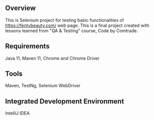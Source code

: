
## Overview
This is Selenium project for testing basic functionalities of https://fentybeauty.com/ web page. This is a final project created with lessons learned from "QA & Testing" course, Code by Comtrade.

## Requirements
Java 11, Maven 11, Chrome and Chrome Driver

## Tools
Maven, TestNg, Selenium WebDriver

## Integrated Development Environment
IntelliJ IDEA

